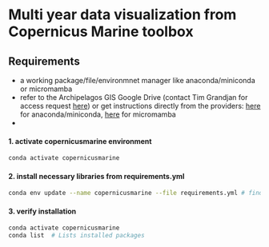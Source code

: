 # Multi year data visualization from Copernicus Marine toolbox

## Requirements
- a working package/file/environmnet manager like anaconda/miniconda or micromamba
- refer to the Archipelagos GIS Google Drive (contact Tim Grandjan for access request [here](t.grandjean@archipelago.gr)) or get instructions directly from the providers: [here](https://www.anaconda.com/download) for anaconda/miniconda, [here](https://mamba.readthedocs.io/en/latest/installation/micromamba-installation.html) for micromamba
- 
#### **1. activate copernicusmarine environment**
```bash
conda activate copernicusmarine
```
#### **2. install necessary libraries from requirements.yml**
```bash
conda env update --name copernicusmarine --file requirements.yml # find requirments.yml in this repository
```
#### **3. verify installation**
```bash
conda activate copernicusmarine
conda list  # Lists installed packages
```
